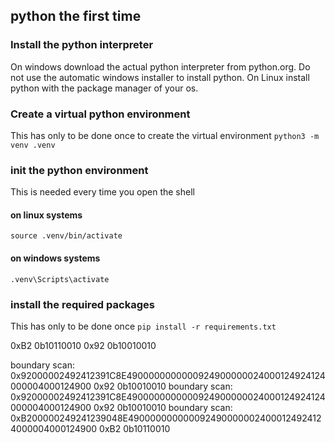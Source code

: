 ## python the first time

### Install the python interpreter
On windows download the actual python interpreter from python.org. Do not use the automatic windows installer to install python. On Linux install python with the package manager of your os.

### Create a virtual python environment
This has only to be done once to create the virtual environment
```python3 -m venv .venv```

### init the python environment
This is needed every time you open the shell

#### on linux systems
```source .venv/bin/activate```

#### on windows systems
```.venv\Scripts\activate```


### install the required packages
This has only to be done once
```pip install -r requirements.txt```







0xB2 0b10110010
0x92 0b10010010


boundary scan: 0x92000002492412391C8E4900000000000924900000024000124924124000004000124900 0x92 0b10010010
boundary scan: 0x92000002492412391C8E4900000000000924900000024000124924124000004000124900 0x92 0b10010010
boundary scan: 0xB200000249241239048E4900000000000924900000024000124924124000004000124900 0xB2 0b10110010